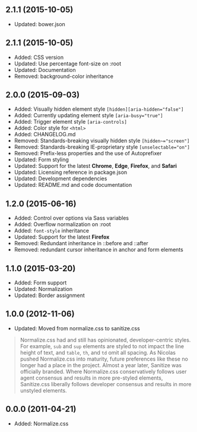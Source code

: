## 2.1.1 (2015-10-05)

- Updated: bower.json

## 2.1.1 (2015-10-05)

- Added: CSS version
- Updated: Use percentage font-size on :root
- Updated: Documentation
- Removed: background-color inheritance

## 2.0.0 (2015-09-03)

- Added: Visually hidden element style `[hidden][aria-hidden="false"]`
- Added: Currently updating element style `[aria-busy="true"]`
- Added: Trigger element style `[aria-controls]`
- Added: Color style for `<html>`
- Added: CHANGELOG.md
- Removed: Standards-breaking visually hidden style `[hidden~="screen"]`
- Removed: Standards-breaking IE-proprietary style `[unselectable="on"]`
- Removed: Prefix-less properties and the use of Autoprefixer
- Updated: Form styling
- Updated: Support for the latest **Chrome**, **Edge**, **Firefox**, and **Safari**
- Updated: Licensing reference in package.json
- Updated: Development dependencies
- Updated: README.md and code documentation

## 1.2.0 (2015-06-16)

- Added: Control over options via Sass variables
- Added: Overflow normalization on :root
- Added: `font-style` inheritance
- Updated: Support for the latest **Firefox**
- Removed: Redundant inheritance in ::before and ::after
- Removed: redundant cursor inheritance in anchor and form elements

## 1.1.0 (2015-03-20)

- Added: Form support
- Updated: Normalization
- Updated: Border assignment

## 1.0.0 (2012-11-06)

- Updated: Moved from normalize.css to sanitize.css

> Normalize.css had and still has opinionated, developer-centric styles. For example, `sub` and `sup` elements are styled to not impact the line height of text, and `table`, `th`, and `td` omit all spacing. As Nicolas pushed Normalize.css into maturity, future preferences like these no longer had a place in the project. Almost a year later, Sanitize was officially branded. Where Normalize.css conservatively follows user agent consensus and results in more pre-styled elements, Sanitize.css liberally follows developer consensus and results in more unstyled elements.

## 0.0.0 (2011-04-21)

- Added: Normalize.css
